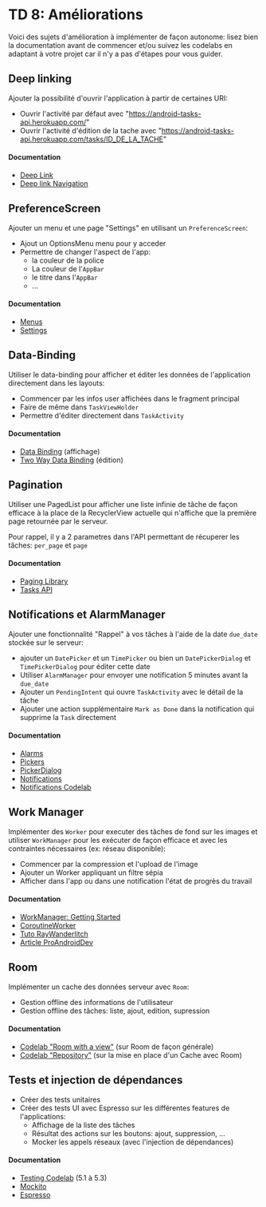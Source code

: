 # TD 8: Améliorations

Voici des sujets d'amélioration à implémenter de façon autonome: lisez bien la documentation avant de commencer et/ou suivez les codelabs en adaptant à votre projet car il n'y a pas d'étapes pour vous guider.

## Deep linking

Ajouter la possibilité d'ouvrir l'application à partir de certaines URI:

- Ouvrir l'activité par défaut avec "https://android-tasks-api.herokuapp.com/"
- Ouvrir l'activité d'édition de la tache avec "https://android-tasks-api.herokuapp.com/tasks/ID_DE_LA_TACHE"

#### Documentation
- [Deep Link](https://developer.android.com/training/app-links/deep-linking)
- [Deep link Navigation](https://developer.android.com/guide/navigation/navigation-deep-link)


## PreferenceScreen

Ajouter un menu et une page "Settings" en utilisant un `PreferenceScreen`:

- Ajout un OptionsMenu menu pour y acceder
- Permettre de changer l'aspect de l'app:
    - la couleur de la police 
    - La couleur de l'`AppBar`
    - le titre dans l'`AppBar`
    - ...

#### Documentation
- [Menus](https://developer.android.com/guide/topics/ui/menus)
- [Settings](https://developer.android.com/guide/topics/ui/settings.html)


## Data-Binding

Utiliser le data-binding pour afficher et éditer les données de l'application directement dans les layouts:

- Commencer par les infos user affichées dans le fragment principal
- Faire de même dans `TaskViewHolder`
- Permettre d'éditer directement dans `TaskActivity`
    
#### Documentation 
- [Data Binding](https://developer.android.com/topic/libraries/data-binding) (affichage)
- [Two Way Data Binding](https://developer.android.com/topic/libraries/data-binding/two-way) (édition)


## Pagination

Utiliser une PagedList pour afficher une liste infinie de tâche de façon efficace à la place de la RecyclerView actuelle qui n'affiche que la première page retournée par le serveur.

Pour rappel, il y a 2 parametres dans l'API permettant de récuperer les tâches: `per_page` et `page`

#### Documentation 
- [Paging Library](https://developer.android.com/topic/libraries/architecture/paging)
- [Tasks API](https://android-tasks-api.herokuapp.com/api-docs/)


## Notifications et AlarmManager

Ajouter une fonctionnalité "Rappel" à vos tâches à l'aide de la date `due_date` stockée sur le serveur: 

- ajouter un `DatePicker` et un `TimePicker` ou bien un `DatePickerDialog` et `TimePickerDialog` pour éditer cette date
- Utiliser `AlarmManager` pour envoyer une notification 5 minutes avant la `due_date`
- Ajouter un `PendingIntent` qui ouvre `TaskActivity` avec le détail de la tâche
- Ajouter une action supplémentaire `Mark as Done` dans la notification qui supprime la `Task` directement

#### Documentation
- [Alarms](https://developer.android.com/training/scheduling/alarms)
- [Pickers](https://developer.android.com/guide/topics/ui/controls/pickers)
- [PickerDialog](https://www.journaldev.com/9976/android-date-time-picker-dialog)
- [Notifications](https://developer.android.com/guide/topics/ui/notifiers/notifications)
- [Notifications Codelab](https://codelabs.developers.google.com/codelabs/advanced-android-kotlin-training-notifications/index.html?index=..%2F..advanced-android-kotlin-training#0)


## Work Manager

Implémenter des `Worker` pour executer des tâches de fond sur les images et utiliser `WorkManager` pour les exécuter de façon efficace et avec les contraintes nécessaires (ex: réseau disponible):

- Commencer par la compression et l'upload de l'image 
- Ajouter un Worker appliquant un filtre sépia
- Afficher dans l'app ou dans une notification l'état de progrès du travail
  
#### Documentation
- [WorkManager: Getting Started](https://developer.android.com/topic/libraries/architecture/workmanager/basics.html)
- [CoroutineWorker](https://developer.android.com/topic/libraries/architecture/workmanager/advanced/coroutineworker)
- [Tuto RayWanderlitch](https://www.raywenderlich.com/6040-workmanager-tutorial-for-android-getting-started)
- [Article ProAndroidDev](https://proandroiddev.com/exploring-the-stable-android-jetpack-workmanager-82819d5d7c34)


## Room

Implémenter un cache des données serveur avec `Room`:

- Gestion offline des informations de l'utilisateur
- Gestion offline des tâches: liste, ajout, edition, supression

#### Documentation
- [Codelab "Room with a view"](https://codelabs.developers.google.com/codelabs/android-room-with-a-view-kotlin) (sur Room de façon générale)
- [Codelab "Repository"](https://codelabs.developers.google.com/codelabs/kotlin-android-training-repository) (sur la mise en place d'un Cache avec Room)


## Tests et injection de dépendances

- Créer des tests unitaires
- Créer des tests UI avec Espresso sur les différentes features de l'applications:
  - Affichage de la liste des tâches
  - Résultat des actions sur les boutons: ajout, suppression, ...
  - Mocker les appels réseaux (avec l'injection de dépendances)

#### Documentation
- [Testing Codelab](https://codelabs.developers.google.com/codelabs/advanced-android-kotlin-training-testing-basics/) (5.1 à 5.3)
- [Mockito](https://site.mockito.org/)
- [Espresso](https://developer.android.com/training/testing/ui-testing/espresso-testing)


